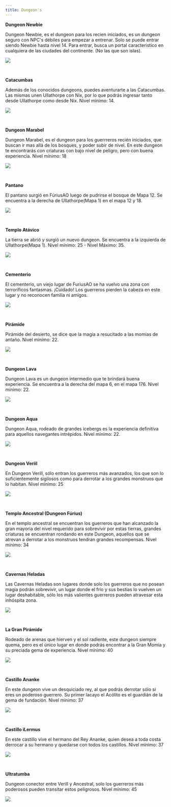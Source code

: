 ```yaml
---
title: Dungeon's
---
```


**Dungeon Newbie**

Dungeon Newbie, es el dungeon para los recien iniciados, es un dungeon seguro con NPC's débiles para empezar a entrenar. Solo se puede entrar siendo Newbie hasta nivel 14. Para entrar, busca un portal caracteristico en cualquiera de las ciudades del continente. (No las que son islas).

![](images/caminos/dnw.png)

<br />

**Catacumbas**

Además de los conocidos dungeons, puedes aventurarte a las Catacumbas. Las mismas unen Ullathorpe con Nix, por lo que podrás ingresar tanto desde Ullathorpe como desde Nix. Nivel mínimo: 14.

![](images/caminos/catasulla.png)

<br />

**Dungeon Marabel**

Dungeon Marabel, es el dungeon para los guerrreros recién iniciados, que buscan ir mas allá de los bosques, y poder subir de nivel. En este dungeon te encontrarás con criaturas con bajo nivel de peligro, pero con buena experiencia. Nivel mínimo: 18

![](images/caminos/caminodm.png)

<br />

**Pantano**

El pantano surgió en FúriusAO luego de pudrirse el bosque de Mapa 12. Se encuentra a la derecha de Ullathorpe(Mapa 1) en el mapa 12 y 18.

![](images/caminos/ulla-pantano.png)

<br />

**Templo Atávico**

La tierra se abrió y surgió un nuevo dungeon. Se encuentra a la izquierda de Ullathorpe(Mapa 1). Nivel mínimo: 25 - Nivel Máximo: 35.

![](images/caminos/caminoatavico.png)

<br />

**Cementerio**

El cementerio, un viejo lugar de FuriusAO se ha vuelvo una zona con terroríficos fantasmas. ¡Cuidado! Los guerreros pierden la cabeza en este lugar y no reconocen familia ni amigos.

![](images/caminos/cementerio.png)

<br />

**Pirámide**

Pirámide del desierto, se dice que la magia a resucitado a las momias de antaño. Nivel mínimo: 22.

![](images/caminos/pira17.png)

<br />

**Dungeon Lava**

Dungeon Lava es un dungeon intermedio que te brindará buena experiencia. Se encuentra a la derecha del mapa 6, en el mapa 176. Nivel mínimo: 22.

![](images/caminos/caminolava.png)

<br />

**Dungeon Aqua**

Dungeon Aqua, rodeado de grandes icebergs es la experiencia definitiva para aquellos navegantes intrépidos. Nivel mínimo: 22.

![](images/caminos/caminoaqua.png)

<br />

**Dungeon Veriil**

En Dungeon Verill, sólo entran los guerreros más avanzados, los que son lo suficientemente sigilosos como para derrotar a los grandes monstruos que lo habitan. Nivel mínimo: 25

![](images/caminos/caminodv.png)

<br />

**Templo Ancestral (Dungeon Fúrius)**

En el templo ancestral se encuentran los guerreros que han alcanzado la gran mayoria del nivel requerido para sobrevivir por estas tierras, grandes criaturas se encuentran rondando en este Dungeon, aquellos que se atrevan a derrotar a los monstruos tendran grandes recompensas. Nivel mínimo: 34

![](images/caminos/caminodf.png)

<br />

**Cavernas Heladas**

Las Cavernas Heladas son lugares donde solo los guerreros que no posean magia podrán sobrevivir, un lugar donde el frío y sus bestias lo vuelven un lugar deshabitable, sólo los más valientes guerreros pueden atravesar esta inhóspita zona.

![](images/caminos/caminonieve.png)

<br />

**La Gran Pirámide**

Rodeado de arenas que hierven y el sol radiente, este dungeon siempre quema, pero es el único lugar en donde podrás encontrar a la Gran Momia y su preciada gema de experiencia. Nivel mínimo: 40

![](images/caminos/caminopiramide.png)

<br />

**Castillo Ananke**

En este dungeon vive un desquiciado rey, al que podrás derrotar sólo si eres un poderoso guerrero. Su primer lacayo el Acólito es el guardián de la gema de fundación. Nivel mínimo: 37

![](images/caminos/caminoananke.png)

<br />

**Castillo iLermus**

En este castillo vive el hermano del Rey Ananke, quien desea a toda costa derrocar a su hermano y quedarse con todos los castillos. Nivel mínimo: 37

![](images/caminos/caminoilermus.png)

<br />

**Ultratumba**

Dungeon conector entre Verill y Ancestral, solo los guerreros más poderosos pueden transitar estos peligrosos. Nivel mínimo: 45

![](images/caminos/316.bmp)
